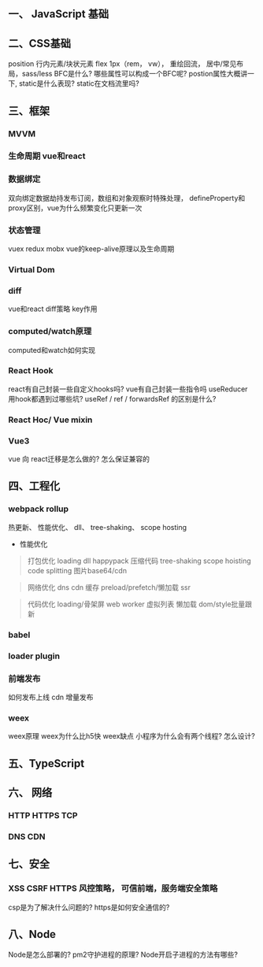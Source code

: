 ## 一、 JavaScript 基础





## 二、CSS基础
position 行内元素/块状元素  flex  1px（rem， vw）， 重绘回流， 居中/常见布局，sass/less
BFC是什么? 哪些属性可以构成一个BFC呢?
postion属性大概讲一下, static是什么表现? static在文档流里吗?

## 三、框架
### MVVM
### 生命周期 vue和react
### 数据绑定
双向绑定数据劫持发布订阅，数组和对象观察时特殊处理， defineProperty和proxy区别，vue为什么频繁变化只更新一次
### 状态管理
vuex redux mobx
vue的keep-alive原理以及生命周期

### Virtual Dom

### diff
vue和react diff策略  key作用

### computed/watch原理
computed和watch如何实现

### React Hook
react有自己封装一些自定义hooks吗? vue有自己封装一些指令吗
useReducer
用hook都遇到过哪些坑?
useRef / ref / forwardsRef 的区别是什么?

### React Hoc/ Vue mixin

### Vue3

vue 向 react迁移是怎么做的? 怎么保证兼容的

## 四、工程化
### webpack rollup
热更新、 性能优化、  dll、 tree-shaking、  scope hosting
- 性能优化
> 打包优化 loading dll happypack 压缩代码 tree-shaking  scope hoisting  code splitting 图片base64/cdn

> 网络优化 dns cdn 缓存 preload/prefetch/懒加载  ssr

> 代码优化  loading/骨架屏  web worker  虚拟列表  懒加载   dom/style批量跟新

### babel
### loader plugin
### 前端发布   
如何发布上线  cdn  增量发布
### weex
weex原理   weex为什么比h5快  weex缺点
小程序为什么会有两个线程? 怎么设计?

## 五、TypeScript

## 六、 网络
### HTTP  HTTPS TCP
### DNS CDN

## 七、安全
### XSS CSRF HTTPS 风控策略， 可信前端，服务端安全策略
csp是为了解决什么问题的?
https是如何安全通信的?

## 八、Node
Node是怎么部署的? pm2守护进程的原理?
Node开启子进程的方法有哪些?